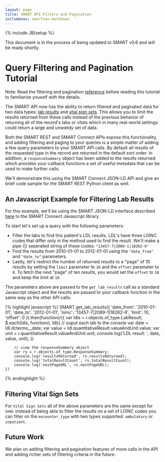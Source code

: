 ```yaml
---
layout: page
title: SMART API Filters and Pagination
includenav: smartnav.markdown
---
```


{% include JB/setup %}

<div id='under_construction' class='red_box_thin'>
    This document is in the process of being updated to
    SMART v0.6 and will be ready shortly.
</div>

# Query Filtering and Pagination Tutorial

Note: Read the filtering and pagination [reference](/reference/filters/)
before reading this tutorial to familiarize youself with the details.

The SMART API now has the ability to return filtered and paginated data for
two data types: [lab results](/reference/data_model/#Lab_Result) and [vital
sign sets](/reference/data_model/#Vital_Sign_Set). This allows you to
limit the results returned from these calls instead of the previous
behavior of returning all of the record's labs or vitals which in many
real-world settings could return a large and unwieldy set of data.

Both the SMART REST and SMART Connect APIs expose this functionality, and
adding filtering and paging to your queries is a simple matter of adding a
few query parameters to your SMART API calls. By default all results of the
requested type in the record are returned in the default sort order. In
addition, a `responseSummary` object has been added to the results returned
which provides your callback functions a set of useful metadata that can be
used to make further calls.

We'll demonstrate this using the SMART Connect JSON-LD API and give an
brief code sample for the SMART REST Python client as well.

## An Javascript Example for Filtering Lab Results

For this example, we'll be using the SMART JSON-LD interface described
[here](../intro_to_jsonld/) to the SMART Connect Javascript library.

To start let's set up a query with the following parameters:

- Filter the labs to find this patient's LDL results. LDL's have three
  LOINC codes that differ only in the method used to find the result. We'll
  make a pipe (|) seperated string of these codes: `"13457-7|2089-1|18262-6"`
- Find the results from 2010-01-01 to 2012-01-01 using the `"date_from"`
  and `"date_to"` parameters.
- Lastly, let's restrict the number of returned results to a "page" 
  of 10 results by setting the `limit` parameter to `10` and the
  `offset` parameter to `0`. To fetch the next "page" of ten results,
  you would set the `offset` to `10` and keep the limit at `10`.

The parameters above are passed to the `get_lab_results` call as
a standard Javascript object and the results are passed to your
callback function in the same way as the other API calls:

{% highlight javascript %}
    SMART.get_lab_results({
        'date_from': '2010-01-01',
        'date_to':   '2012-01-01',
        'loinc':     '13457-7|2089-1|18262-6',
        'limit':     10,
        'offset':    0
    }).then(function(r){
        var ldls = r.objects.of_type.LabResult;
        $.each(ldls, function(i, ldl){
            // ouput each lab to the console
            var date = ldl.dcterms__date;
            var value = ldl.quantitativeResult.valueAndUnit.value;
            var unit = r.quantitativeResult.valueAndUnit.unit;
            console.log('LDL result: ', date, value, unit);
        })
      
        // view the responseSummary object
        var rs = r.objects.of_type.ResponseSummary;
        console.log('resultsReturned', rs.resultsReturned);
        console.log('totalResultCount', rs.totalResultCount);
        console.log('nextPageURL', rs.nextPageURL);
    })
{% endhighlight %}

## Filtering Vital Sign Sets

For `Vital Sign Sets` all of the above parameters are the same except for
one: instead of being able to filter the results on a set of LOINC codes
you can filter on the `encounter_type` with two types supported:
`ambulatory` or `inpatient`.

## Future Work

We plan on adding filtering and pagination features of more calls in the
API and adding richer sets of filtering criteria in the future.
